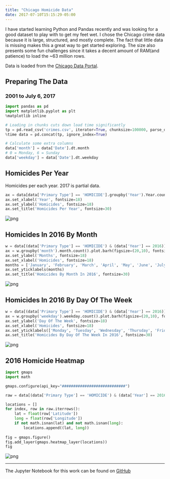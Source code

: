 ```yaml
---
title: "Chicago Homicide Data"
date: 2017-07-10T15:15:29-05:00
---
```


I have started learning Python and Pandas recently and was looking for a good dataset to play with to get my feet wet. I chose the Chicago crime data because
it is large, structured, and mostly complete. The fact that little data is missing makes this a great way to get started exploring. The size also
presents some fun challenges since it takes a decent amount of RAM(and patience) to load the ~63 million rows.

Data is loaded from the [Chicago Data Portal](https://data.cityofchicago.org/Public-Safety/Crimes-2001-to-present/ijzp-q8t2).

## Preparing The Data
### 2001 to July 6, 2017

```python
import pandas as pd
import matplotlib.pyplot as plt
%matplotlib inline
```


```python
# Loading in chunks cuts down load time significantly
tp = pd.read_csv('crimes.csv', iterator=True, chunksize=100000, parse_dates=['Date'])
%time data = pd.concat(tp, ignore_index=True)
```

```python
# Calculate some extra columns
data['month'] = data['Date'].dt.month
# 0 = Monday, 6 = Sunday
data['weekday'] = data['Date'].dt.weekday
```

## Homicides Per Year

Homicides per each year. 2017 is partial data.


```python
ax = data[data['Primary Type'] == 'HOMICIDE'].groupby('Year').Year.count().plot.bar(figsize=(20,10), fontsize=18)
ax.set_xlabel('Year', fontsize=18)
ax.set_ylabel('Homicides', fontsize=18)
ax.set_title('Homicides Per Year', fontsize=30)
```

![png](/chicago_homicides_files/chicago_homicides_6_1.png)


## Homicides In 2016 By Month


```python
w = data[(data['Primary Type'] == 'HOMICIDE') & (data['Year'] == 2016)]
ax = w.groupby('month').month.count().plot.barh(figsize=(20,10), fontsize=18)
ax.set_ylabel('Months', fontsize=18)
ax.set_xlabel('Homicides', fontsize=18)
months = ['January', 'February', 'March', 'April', 'May', 'June', 'July', 'August', 'September', 'October', 'November', 'December']
ax.set_yticklabels(months)
ax.set_title('Homicides By Month In 2016', fontsize=30)
```

![png](/chicago_homicides_files/chicago_homicides_8_1.png)


## Homicides In 2016 By Day Of The Week


```python
w = data[(data['Primary Type'] == 'HOMICIDE') & (data['Year'] == 2016)]
ax = w.groupby('weekday').weekday.count().plot.barh(figsize=(20,10), fontsize=18)
ax.set_ylabel('Day Of The Week', fontsize=18)
ax.set_xlabel('Homicides', fontsize=18)
ax.set_yticklabels(['Monday', 'Tuesday', 'Wednesday', 'Thursday', 'Friday', 'Saturday', 'Sunday'], fontsize=18)
ax.set_title('Homicides By Day Of The Week In 2016', fontsize=30)
```

![png](/chicago_homicides_files/chicago_homicides_10_1.png)

## 2016 Homicide Heatmap


```python
import gmaps
import math

gmaps.configure(api_key="############################")

raw = data[(data['Primary Type'] == 'HOMICIDE') & (data['Year'] == 2016)]

locations = []
for index, row in raw.iterrows():
    lat = float(row['Latitude'])
    long = float(row['Longitude'])
    if not math.isnan(lat) and not math.isnan(long):
        locations.append((lat, long))
                    
fig = gmaps.figure()
fig.add_layer(gmaps.heatmap_layer(locations))
fig
```

![png](/chicago_homicides_files/map.png)

---

The Jupyter Notebook for this work can be found on [GitHub](https://github.com/mholtzscher/chicago-crime-analysis)